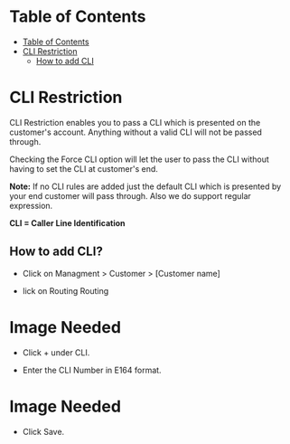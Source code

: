 # Table of Contents

* [Table of Contents](#table-of-contents)
* [CLI Restriction](#cli-restriction)
  * [How to add CLI](#how-to-add-cli)

# CLI Restriction

CLI Restriction enables you to pass a CLI which is presented on the customer's account. Anything without a valid CLI will not be passed through.

Checking the Force CLI option will let the user to pass the CLI without having to set the CLI at customer's end.

**Note:** If no CLI rules are added just the default CLI which is presented by your end customer will pass through. Also we do support regular expression.

**CLI = Caller Line Identification**

## How to add CLI?

* Click on Managment > Customer > [Customer name]

* lick on Routing Routing

# Image Needed

* Click + under CLI.

* Enter the CLI Number in E164 format.

# Image Needed

* Click Save.
